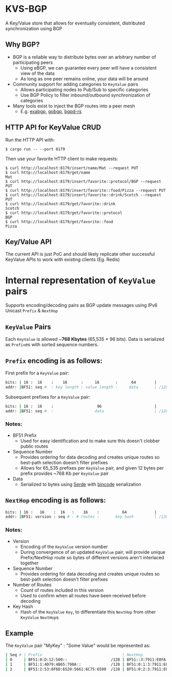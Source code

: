 # KVS-BGP
A Key/Value store that allows for eventually consistent, distributed synchronization using BGP

## Why BGP?
- BGP is a reliable way to distribute bytes over an arbitrary number of participating peers
  - Using eBGP, we can guarantee every peer will have a consistent view of the data
  - As long as one peer remains online, your data will be around
- Community support for adding categories to `KeyValue` pairs
  - Allows participating nodes to Pub/Sub to specific categories
  - Use BGP Policy to filter inbound/outbound synchronization of categories
- Many tools exist to inject the BGP routes into a peer mesh
  - E.g. [exabgp](https://github.com/Exa-Networks/exabgp), [gobgp](https://github.com/osrg/gobgp), [bgpd-rs](https://github.com/thepacketgeek/bgpd-rs)

## HTTP API for KeyValue CRUD
Run the HTTP API with:
```
$ cargo run -- --port 8179
```

Then use your favorite HTTP client to make requests:
```
$ curl http://localhost:8179/insert/name/Mat --request PUT
$ curl http://localhost:8179/get/name
Mat
$ curl http://localhost:8179/insert/favorite::protocol/BGP --request PUT
$ curl http://localhost:8179/insert/favorite::food/Pizza --request PUT
$ curl http://localhost:8179/insert/favorite::drink/Scotch --request PUT
$ curl http://localhost:8179/get/favorite::drink
Scotch
$ curl http://localhost:8179/get/favorite::protocol
BGP
$ curl http://localhost:8179/get/favorite::food
Pizza
```

## Key/Value API
The current API is just PoC and should likely replicate other successful KeyValue APIs to work with existing clients (Eg. Redis)

# Internal representation of `KeyValue` pairs

Supports encoding/decoding pairs as BGP update messages using IPv6 Unicast `Prefix` & `NextHop`

## `KeyValue` Pairs
Each `KeyValue` is allowed ~**768 Kbytes** (65,535 * 96 bits). Data
is serialized as `Prefix`es with sorted sequence numbers.

## `Prefix` encoding is as follows:

First prefix for a `KeyValue` pair:
```sh
bits: | 16 :  16    :    16      :     16       :      64        |
addr: |BF51: seq #  : key length : value length :     data       | /128
```

Subsequent prefixes for a `KeyValue` pair:

```sh
bits: | 16 :  16    :                   96                       |
addr: |BF51: seq #  :                  data                      | /128
```

### Notes:
- BF51 Prefix
  - Used for easy identification and to make sure this doesn't clobber public routes
- Sequence Number
  - Provides ordering for data decoding and creates unique routes so best-path selection doesn't filter prefixes
  - Allows for 65_535 prefixes per `KeyValue` pair, and given 12 bytes per prefix provides ~768 Kb per `KeyValue` pair
- Data
  - Serialized to bytes using [Serde](https://github.com/serde-rs/serde) with [bincode](https://github.com/servo/bincode) serialization


## `NextHop` encoding is as follows:

```sh
bits: | 16 :   16    :  16   :    16    :          64            |
addr: |BF51: version : seq # : # routes :       key hash         | /128
```

### Notes:
- Version
  - Encoding of the `KeyValue` version number
  - During convergence of an updated `KeyValue` pair, will provide unique Prefix/NextHop route so bytes of different versions aren't interlaced together
- Sequence Number
  - Provides ordering for data decoding and creates unique routes so best-path selection doesn't filter prefixes
- Number of Routes
  - Count of routes included in this version
  - Used to confirm when all routes have been received before decoding
- Key Hash
  - Hash of the `KeyValue` `Key`, to differentiate this `NextHop` from other `KeyValue` `NextHop`s

## Example
The `KeyValue` pair "MyKey" : "Some Value" would be represented as:
```sh
| Seq # | Prefix                                   | NextHop                        |
| 0     | BF51:0:D:12:500::                   /128 | BF51::3:7911:E0FA:7BEA:920B    |
| 1     | BF51:1:4D79:4B65:790A::             /128 | BF51:0:1:3:7911:E0FA:7BEA:920B |
| 2     | BF51:2:53:6F6D:6520:5661:6C75:6500  /128 | BF51:0:2:3:7911:E0FA:7BEA:920B |
```